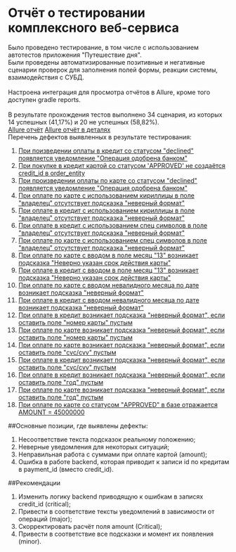 # Отчёт о тестировании комплексного веб-сервиса
Было проведено тестирование, в том числе с использованием автотестов приложения "Путешествие дня".
<br>Были проведены автоматизированные позитивные и негативные сценарии проверок для заполнения полей формы, реакции системы, взаимодействия с СУБД.</br>
<br>Настроена интеграция для просмотра отчётов в Allure, кроме того доступен gradle reports.</br>
<Br>В результате прохождения тестов выполнено 34 сценария, из которых 14 успешных (41,17%) и 20 не успешных (58,82%).</br>
[Allure отчёт](https://github.com/taggertt/diplom/blob/main/Screenshots/%D0%A1%D0%BA%D1%80%D0%B8%D0%BD%D1%88%D0%BE%D1%82%2010-09-2024%20104559.jpg)
[Allure отчёт в деталях](https://github.com/taggertt/diplom/blob/main/Screenshots/%D0%A1%D0%BA%D1%80%D0%B8%D0%BD%D1%88%D0%BE%D1%82%2010-09-2024%20104543.jpg)
<br>Перечень дефектов выявленных в результате тестирования:</br>
1. [При поизведении оплаты в кредит со статусом "declined" появляется уведомление "Операция одобрена банком"](https://github.com/taggertt/diplom/issues/1)
2. [При покупке в кредит картой со статусом 'APPROVED' не создаётся credit_id в order_entity](https://github.com/taggertt/diplom/issues/2)
3. [При произведении оплаты по карте со статусом "declined" появляется уведомление "Операция одобрена банком"](https://github.com/taggertt/diplom/issues/3)
4. [При оплате по карте с использованием кириллицы в поле "владелец" отсутствует подсказка "неверный формат" ](https://github.com/taggertt/diplom/issues/4)
5. [При оплате в кредит с использованием кириллицы в поле "владелец" отсутствует подсказка "неверный формат"](https://github.com/taggertt/diplom/issues/5)
6. [При оплате в кредит с использованием спец символов в поле "владелец" отсутствует подсказка "неверный формат"](https://github.com/taggertt/diplom/issues/6)
7. [При оплате по карте с использованием спец символов в поле "владелец" отсутствует подсказка "неверный формат"](https://github.com/taggertt/diplom/issues/7)
8. [При оплате по карте с вводом в поле месяц "13" возникает подсказка "Неверно указан срок действия карты"](https://github.com/taggertt/diplom/issues/8)
9. [При оплате в кредит с вводом в поле месяц "13" возникает подсказка "Неверно указан срок действия карты" ](https://github.com/taggertt/diplom/issues/9)
10. [При оплате по карте с вводом невалидного месяца по дате возникает подсказка "неверный формат"](https://github.com/taggertt/diplom/issues/10)
11. [При оплате в кредит с вводом невалидного месяца по дате возникает подсказка "неверный формат"](https://github.com/taggertt/diplom/issues/11)
12. [При оплате в кредит возникает подсказка "неверный формат", если оставить поле "номер карты" пустым](https://github.com/taggertt/diplom/issues/12)
13. [При оплате по карте возникает подсказка "неверный формат", если оставить поле "номер карты" пустым](https://github.com/taggertt/diplom/issues/13)
14. [При оплате по карте возникает подсказка "неверный формат", если оставить поле "cvc/cvv" пустым](https://github.com/taggertt/diplom/issues/14)
15. [При оплате в кредит возникает подсказка "неверный формат", если оставить поле "cvc/cvv" пустым](https://github.com/taggertt/diplom/issues/15)
16. [При оплате в кредит возникает подсказка "неверный формат", если оставить поле "год" пустым](https://github.com/taggertt/diplom/issues/16)
17. [При оплате по карте возникает подсказка "неверный формат", если оставить поле "год" пустым](https://github.com/taggertt/diplom/issues/17)
18. [При оплате по карте со статусом "APPROVED" в базе отражается AMOUNT = 45000000](https://github.com/taggertt/diplom/issues/18)

##Основные позиции, где выявлены дефекты:
1. Несоответствие текста подсказок реальному положению;
2. Неверные уведомления для некоторых ситуаций;
3. Неправильная работа с суммами при оплате картой (amount);
4. Ошибка в работе backend, которая приводит к записи id по кредитам в payment_id (вместо credit_id).

##Рекомендации
1. Изменить логику backend приводящую к ошибкам в записях credit_id (critical);
2. Привести в соответствие тексты уведомлений в зависимости от операций (major);
3. Скорректировать расчёт поля amount (Critical);
4. Привести в соответствие все подсказки и момент их появления (minor).
